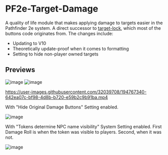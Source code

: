 # PF2e-Target-Damage

A quality of life module that makes applying damage to targets easier in the Pathfinder 2e system.
A direct successor to [target-lock](https://github.com/WillNichols726/target-lock), which most of the buttons code originates from. The changes include:
- Updating to V10
- Theoretically update-proof when it comes to formatting
- Setting to hide non-player owned targets 

## Previews
![image](https://user-images.githubusercontent.com/32039708/194718006-378e53f2-9ddf-4880-b80e-3b4c24638b93.png)
![image](https://user-images.githubusercontent.com/32039708/194717944-a3746492-198d-4d72-b4f3-a6fe128c9226.png)

https://user-images.githubusercontent.com/32039708/194767340-642ea07c-bf98-4d8b-b720-e59b2c9b91ba.mp4


With "Hide Original Damage Buttons" Setting enabled.

![image](https://user-images.githubusercontent.com/32039708/194721437-f6bd4d9d-c624-4d84-adde-5a7e25f51c86.png)

With "Tokens determine NPC name visibility" System Setting enabled. First Damage Roll is when the token was visible to players. Second, when it was not.

![image](https://user-images.githubusercontent.com/32039708/194767256-9bd03f10-d4e7-4601-b76e-50f39f6c5774.png)
